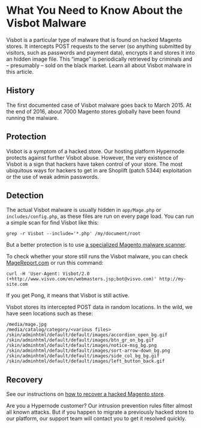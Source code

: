<!-- source: https://support.hypernode.com/en/best-practices/security/what-you-need-to-know-about-the-visbot-malware/ -->
# What You Need to Know About the Visbot Malware

Visbot is a particular type of malware that is found on hacked Magento stores. It intercepts POST requests to the server (so anything submitted by visitors, such as passwords and payment data), encrypts it and stores it into an hidden image file. This “image” is periodically retrieved by criminals and – presumably – sold on the black market. Learn all about Visbot malware in this article.


History
-------

The first documented case of Visbot malware goes back to March 2015. At the end of 2016, about 7000 Magento stores globally have been found running the malware.

Protection
----------

Visbot is a symptom of a hacked store. Our hosting platform Hypernode protects against further Visbot abuse. However, the very existence of Visbot is a sign that hackers have taken control of your store. The most ubiquitous ways for hackers to get in are Shoplift (patch 5344) exploitation or the use of weak admin passwords.

Detection
---------

The actual Visbot malware is usually hidden in `app/Mage.php` or `includes/config.php`, as these files are run on every page load. You can run a simple scan for find Visbot like this:

```nginx
grep -r Visbot --include='*.php' /my/document/root
```
But a better protection is to use [a specialized Magento malware scanner](https://github.com/gwillem/magento-malware-collection).

To check whether your store still runs the Visbot malware, you can check [MageReport.com](https://www.magereport.com/) or run this command:

```nginx
curl -H 'User-Agent: Visbot/2.0 (+http://www.visvo.com/en/webmasters.jsp;bot@visvo.com)' http://my-site.com
```
If you get Pong, it means that Visbot is still active.

Visbot stores its intercepted POST data in random locations. In the wild, we have seen locations such as these:

```nginx
/media/mage.jpg
/media/catalog/category/<various files>
/skin/adminhtml/default/default/images/accordion_open_bg.gif
/skin/adminhtml/default/default/images/btn_gr_on_bg.gif
/skin/adminhtml/default/default/images/notice-msg_bg.png
/skin/adminhtml/default/default/images/sort-arrow-down_bg.png
/skin/adminhtml/default/default/images/side_col_bg_bg.gif
/skin/adminhtml/default/default/images/left_button_back.gif
```
Recovery
--------

See our instructions on [how to recover a hacked Magento store](https://support.hypernode.com/knowledgebase/recover-a-hacked-magento-shop/).

Are you a Hypernode customer? Our intrusion prevention rules filter almost all known attacks. But if you happen to migrate a previously hacked store to our platform, our support team will contact you to get it resolved quickly.
